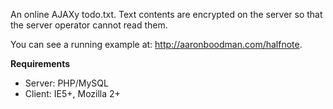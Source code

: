 An online AJAXy todo.txt. Text contents are encrypted on the server so that the server operator cannot read them.

You can see a running example at: http://aaronboodman.com/halfnote.

**Requirements**
  * Server: PHP/MySQL
  * Client: IE5+, Mozilla 2+